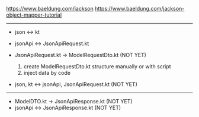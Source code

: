 https://www.baeldung.com/jackson
https://www.baeldung.com/jackson-object-mapper-tutorial

___

 - json <-> kt
 - jsonApi <-> JsonApiRequest.kt

 - JsonApiRequest.kt -> ModelRequestDto.kt (NOT YET)
    1. create ModelRequestDto.kt structure manually or with script
    2. inject data by code
 - json, kt <-> jsonApi, JsonApiRequest.kt (NOT YET)
 
___

 - ModelDTO.kt -> JsonApiResponse.kt (NOT YET)  
 - jsonApi <-> JsonApiResponse.kt (NOT YET)